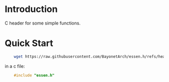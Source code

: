 # Introduction #

C header for some simple functions.

# Quick Start #

```bash
    wget https://raw.githubusercontent.com/BayonetArch/essen.h/refs/heads/master/essen.h
```

in a c file: 

```c
    #include "essen.h"
```
